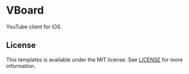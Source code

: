VBoard
======

YouTube client for iOS.

## License

This templates is available under the MIT license. See [LICENSE](LICENSE) for more information.

